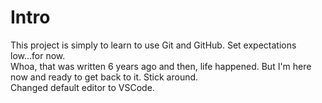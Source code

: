 Intro
=====

This project is simply to learn to use Git and GitHub.  Set expectations low...for now. <br/>
Whoa, that was written 6 years ago and then, life happened. But I'm here now and ready to get back to it. Stick around. <br/>
Changed default editor to VSCode. <br/>
